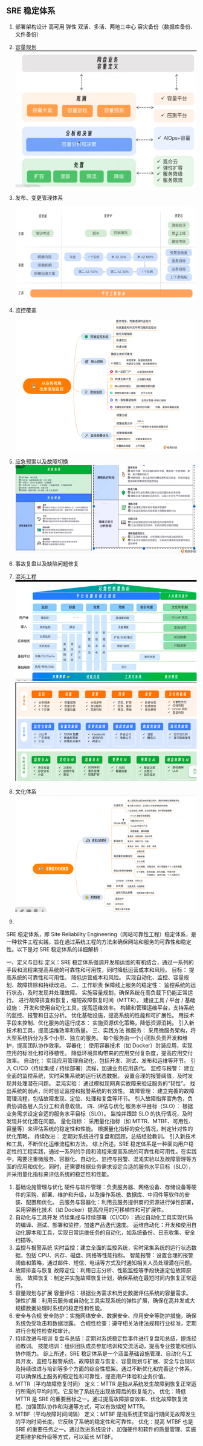 ## SRE 稳定体系

1. 部署架构设计
   高可用
   弹性
   双活、多活、两地三中心
   容灾备份（数据库备份、文件备份）
2. 容量规划
   ![1733451184566](image/sre/1733451184566.png)

3. 发布、变更管理体系

   ![1733451065909](image/sre/1733451065909.png)

4. 监控覆盖

   ![1733451047345](image/sre/1733451047345.png)
5. 应急预案以及故障切换
   ![1733451200358](image/sre/1733451200358.png)

6. 事故复盘以及缺陷问题修复

7. 混沌工程
![1733451012222](image/sre/1733451012222.png)
![1733451029720](image/sre/1733451029720.png)
8. 文化体系
 ![1733451237439](image/sre/1733451237439.png)
9.
SRE 稳定体系，即 Site Reliability Engineering（网站可靠性工程）稳定体系，是一种软件工程实践，旨在通过系统工程的方法来确保网站和服务的可靠性和稳定性。以下是对 SRE 稳定体系的详细解析：

一、定义与目标
定义：SRE 稳定体系强调开发和运维的有机结合，通过一系列的手段和流程来提高系统的可靠性和可用性，同时降低运营成本和风险。
目标：
提高系统的可靠性和可用性。
降低运营成本和风险。
实现自动化、监控、容量规划、故障排除和持续改进。
二、工作职责
保障线上服务的稳定性：
监控系统的运行状态，及时发现并处理故障。
实施容量规划，确保系统在高负载下仍能正常运行。
进行故障排查和恢复，缩短故障恢复时间（MTTR）。
建设工具 / 平台 / 基础设施：
开发和使用自动化工具，提高运维效率。
构建和管理运维平台，支持系统的监控、报警和日志分析。
优化基础设施，提高系统的性能和可扩展性。
用技术手段来控制、优化服务的运行成本：
实施资源优化策略，降低资源消耗。
引入新技术和工具，提高运维效率和质量。
三、实践方法
微服务：
采用微服务架构，将大型系统拆分为多个小型、独立的服务。
每个服务由一个小团队负责开发和维护，提高团队协作效率。
容器化：
使用容器技术（如 Docker）封装应用，实现应用的标准化和可移植性。
降低环境异构带来的应用交付复杂度，提高应用交付效率。
自动化：
实现应用管理自动化，包括开发、测试、发布和运维等环节。
引入 CI/CD（持续集成 / 持续部署）流程，加速业务应用迭代。
监控与报警：
建立全面的监控系统，实时采集系统的运行状态数据。
设置合理的报警阈值，及时发现并处理潜在问题。
混沌实验：
通过模拟现网真实故障来验证服务的“韧性”。
找出系统的弱点，同时验证监控和报警系统的有效性。
故障管理：
建立完善的故障管理流程，包括故障发现、定位、处理和复盘等环节。
引入故障指挥官角色，负责协调各层人员分工和消息收敛。
四、评估与优化
服务水平目标（SLO）：
根据业务需求设定合适的服务水平目标（SLO）。
监控并跟踪 SLO 的执行情况，及时发现并优化潜在问题。
量化指标：
采用量化指标（如 MTTR、MTBF、可用性、容量等）来评估系统的稳定性和性能。
根据量化指标的变化情况，制定针对性的优化策略。
持续改进：
定期对系统进行复盘和回顾，总结经验教训。
引入新技术和工具，不断优化运维流程和方法。
综上所述，SRE 稳定体系是一种面向用户稳定性的工程实践，通过一系列的手段和流程来提高系统的可靠性和可用性。在实践中，需要注重微服务、容器化、自动化、监控与报警、混沌实验以及故障管理等方面的应用和优化。同时，还需要根据业务需求设定合适的服务水平目标（SLO），并采用量化指标来评估系统的稳定性和性能。

1. 基础设施管理与优化
   硬件与软件管理：负责服务器、网络设备、存储设备等硬件的采购、部署、维护和升级，以及操作系统、数据库、中间件等软件的安装、配置和优化。
   云服务与容器化：利用云服务提供商的资源进行弹性部署，采用容器化技术（如 Docker）提高应用的可移植性和可扩展性。
2. 自动化与工具开发
   持续集成与持续部署（CI/CD）：通过自动化工具实现代码的编译、测试、部署和监控，加速产品迭代速度。
   运维自动化：开发和使用自动化脚本和工具，实现日常运维任务的自动化，如系统备份、日志收集、安全扫描等。
3. 监控与报警系统
   实时监控：建立全面的监控系统，实时采集系统的运行状态数据，包括 CPU、内存、磁盘、网络等性能指标。
   智能报警：设置合理的报警阈值和策略，通过邮件、短信、电话等方式及时通知相关人员处理潜在问题。
4. 故障排查与恢复
   故障定位：利用日志分析、性能监控等手段快速定位故障原因。
   故障恢复：制定并实施故障恢复计划，确保系统在最短时间内恢复正常运行。
5. 容量规划与扩展
   容量评估：根据业务需求和历史数据评估系统的容量需求。
   弹性扩展：利用云服务或自动化工具实现系统的弹性扩展，确保在高并发或大规模数据处理时系统的稳定性和性能。
6. 安全与合规
   安全防护：实施网络安全、数据安全、应用安全等防护措施，确保系统免受攻击和数据泄露。
   合规性检查：遵守相关法律法规和行业标准，定期进行合规性检查和审计。
7. 持续改进与培训
   复盘与总结：定期对系统稳定性事件进行复盘和总结，提炼经验教训。
   技能培训：组织团队成员参加培训和交流活动，提高专业技能和团队协作能力。
   综上所述，SRE 稳定体系是一个涵盖基础设施管理、自动化与工具开发、监控与报警系统、故障排查与恢复、容量规划与扩展、安全与合规以及持续改进与培训等多个方面的综合性框架。通过不断优化和完善这个体系，可以确保线上服务的稳定性和可靠性，提高用户体验和业务价值。
8. MTTR（平均故障修复时间）
   定义：MTTR 是指从系统发生故障到恢复正常运行所需的平均时间。它反映了系统在出现故障后的恢复能力。
   优化：降低 MTTR 是 SRE 的重要目标之一。通过提高故障排查效率、优化故障恢复流程、加强团队协作和沟通等方式，可以有效缩短 MTTR。
9. MTBF（平均故障时间间隔）
   定义：MTBF 是指系统正常运行期间无故障发生的平均时间长度。它反映了系统的稳定性和可靠性。
   优化：提高 MTBF 也是 SRE 的重要任务之一。通过改进系统设计、加强硬件和软件的质量管理、实施定期维护和升级等方式，可以延长 MTBF。
